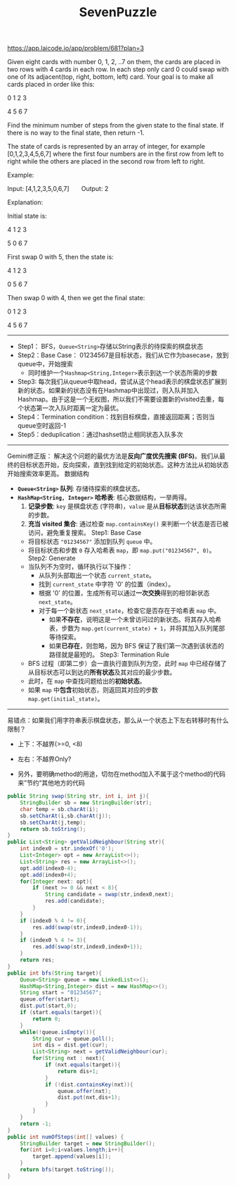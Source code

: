 ﻿---
layout: default
title: SevenPuzzle
narrow: true
---
https://app.laicode.io/app/problem/681?plan=3

Given eight cards with number 0, 1, 2, ..7 on them, the cards are placed in two rows with 4 cards in each row. In each step only card 0 could swap with one of its adjacent(top, right, bottom, left) card. Your goal is to make all cards placed in order like this:

0 1 2 3

4 5 6 7

Find the minimum number of steps from the given state to the final state. If there is no way to the final state, then return -1.

The state of cards is represented by an array of integer, for example [0,1,2,3,4,5,6,7] where the first four numbers are in the first row from left to right while the others are placed in the second row from left to right. 

Example: 

Input: [4,1,2,3,5,0,6,7]       Output: 2

Explanation:

Initial state is:

4 1 2 3

5 0 6 7

First swap 0 with 5, then the state is:

4 1 2 3

0 5 6 7

Then swap 0 with 4, then we get the final state:

0 1 2 3

4 5 6 7
***
- Step1： BFS，`Queue<String>`存储以String表示的待探索的棋盘状态
- Step2：Base Case： 01234567是目标状态，我们从它作为basecase，放到queue中，开始搜索
	- 同时维护一个`Hashmap<String,Integer>`表示到达一个状态所需的步数
- Step3:  每次我们从queue中取head，尝试从这个head表示的棋盘状态扩展到新的状态。如果新的状态没有在Hashmap中出现过，则入队并加入Hashmap。由于这是一个无权图，所以我们不需要设置新的visited去重，每个状态第一次入队时距离一定为最优。
- Step4：Termination condition：找到目标棋盘，直接返回距离；否则当queue空时返回-1
- Step5：deduplication：通过hashset防止相同状态入队多次
***
Gemini修正版：
解决这个问题的最优方法是**反向广度优先搜索 (BFS)**。我们从最终的目标状态开始，反向探索，直到找到给定的初始状态。这种方法比从初始状态开始搜索效率更高。
数据结构
- **`Queue<String>` 队列**: 存储待探索的棋盘状态。
- **`HashMap<String, Integer>` 哈希表**: 核心数据结构，一举两得。
    1. **记录步数**: `key` 是棋盘状态 (字符串)，`value` 是从**目标状态**到达该状态所需的步数。
    2. **充当 visited 集合**: 通过检查 `map.containsKey()` 来判断一个状态是否已被访问，避免重复搜索。
Step1: Base Case
    - 将目标状态 `"01234567"` 添加到队列 `queue` 中。
    - 将目标状态和步数 `0` 存入哈希表 `map`，即 `map.put("01234567", 0)`。
Step2: Generate
    - 当队列不为空时，循环执行以下操作：
        - 从队列头部取出一个状态 `current_state`。
        - 找到 `current_state` 中字符 '0' 的位置（index）。
        - 根据 '0' 的位置，生成所有可以通过**一次交换**得到的相邻新状态 `next_state`。
        - 对于每一个新状态 `next_state`，检查它是否存在于哈希表 `map` 中。
            - 如果**不存在**，说明这是一个未曾访问过的新状态。将其存入哈希表，步数为 `map.get(current_state) + 1`，并将其加入队列尾部等待探索。
            - 如果**已存在**，则忽略，因为 BFS 保证了我们第一次遇到该状态的路径就是最短的。
Step3: Termination Rule
    - BFS 过程（即第二步）会一直执行直到队列为空，此时 `map` 中已经存储了从目标状态可以到达的**所有状态**及其对应的最少步数。
    - 此时，在 `map` 中查找问题给出的**初始状态**。
    - 如果 `map` 中**包含**初始状态，则返回其对应的步数 `map.get(initial_state)`。
***
易错点：如果我们用字符串表示棋盘状态，那么从一个状态上下左右转移时有什么限制？
- 上下：不越界(>=0, <8)
- 左右：不越界Only?

- 另外，要明确method的用途，切勿在method加入不属于这个method的代码来”节约“其他地方的代码

```java
public String swap(String str, int i, int j){  
    StringBuilder sb = new StringBuilder(str);  
    char temp = sb.charAt(i);  
    sb.setCharAt(i,sb.charAt(j));  
    sb.setCharAt(j,temp);  
    return sb.toString();  
}  
public List<String> getValidNeighbour(String str){  
    int index0 = str.indexOf('0');  
    List<Integer> opt = new ArrayList<>();  
    List<String> res = new ArrayList<>();  
    opt.add(index0-4);  
    opt.add(index0+4);  
    for(Integer next: opt){  
        if (next >= 0 && next < 8){  
            String candidate = swap(str,index0,next);  
            res.add(candidate);  
        }  
    }  
    if (index0 % 4 != 0){  
        res.add(swap(str,index0,index0-1));  
    }  
    if (index0 % 4 != 3){  
        res.add(swap(str,index0,index0+1));  
    }  
    return res;  
}  
public int bfs(String target){  
    Queue<String> queue = new LinkedList<>();  
    HashMap<String,Integer> dist = new HashMap<>();  
    String start = "01234567";  
    queue.offer(start);  
    dist.put(start,0);  
    if (start.equals(target)){  
        return 0;  
    }  
    while(!queue.isEmpty()){  
        String cur = queue.poll();  
        int dis = dist.get(cur);  
        List<String> next = getValidNeighbour(cur);  
        for(String nxt : next){  
            if (nxt.equals(target)){  
                return dis+1;  
            }  
            if (!dist.containsKey(nxt)){  
                queue.offer(nxt);  
                dist.put(nxt,dis+1);  
            }  
        }  
    }  
    return -1;  
}  
public int numOfSteps(int[] values) {  
    StringBuilder target = new StringBuilder();  
    for(int i=0;i<values.length;i++){  
        target.append(values[i]);  
    }  
    return bfs(target.toString());  
}
```